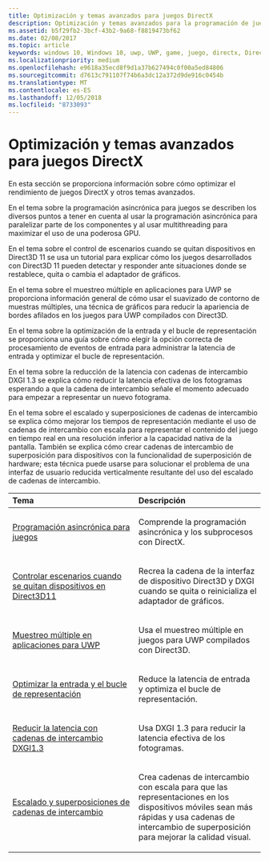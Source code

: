 ```yaml
---
title: Optimización y temas avanzados para juegos DirectX
description: Optimización y temas avanzados para la programación de juegos DirectX.
ms.assetid: b5f29fb2-3bcf-43b2-9a68-f8819473bf62
ms.date: 02/08/2017
ms.topic: article
keywords: windows 10, Windows 10, uwp, UWP, game, juego, directx, DirectX, optimizar, muestreo múltiple, cadenas de intercambio
ms.localizationpriority: medium
ms.openlocfilehash: e9618a35ecd8f9d1a37b627494c0f00a5ed84806
ms.sourcegitcommit: d7613c791107f74b6a3dc12a372d9de916c0454b
ms.translationtype: MT
ms.contentlocale: es-ES
ms.lasthandoff: 12/05/2018
ms.locfileid: "8733093"
---
```

# <a name="optimization-and-advanced-topics-for-directx-games"></a>Optimización y temas avanzados para juegos DirectX

En esta sección se proporciona información sobre cómo optimizar el rendimiento de juegos DirectX y otros temas avanzados.

En el tema sobre la programación asincrónica para juegos se describen los diversos puntos a tener en cuenta al usar la programación asincrónica para paralelizar parte de los componentes y al usar multithreading para maximizar el uso de una poderosa GPU.

En el tema sobre el control de escenarios cuando se quitan dispositivos en Direct3D 11 se usa un tutorial para explicar cómo los juegos desarrollados con Direct3D 11 pueden detectar y responder ante situaciones donde se restablece, quita o cambia el adaptador de gráficos.

En el tema sobre el muestreo múltiple en aplicaciones para UWP se proporciona información general de cómo usar el suavizado de contorno de muestras múltiples, una técnica de gráficos para reducir la apariencia de bordes afilados en los juegos para UWP compilados con Direct3D.

En el tema sobre la optimización de la entrada y el bucle de representación se proporciona una guía sobre cómo elegir la opción correcta de procesamiento de eventos de entrada para administrar la latencia de entrada y optimizar el bucle de representación.

En el tema sobre la reducción de la latencia con cadenas de intercambio DXGI 1.3 se explica cómo reducir la latencia efectiva de los fotogramas esperando a que la cadena de intercambio señale el momento adecuado para empezar a representar un nuevo fotograma.

En el tema sobre el escalado y superposiciones de cadenas de intercambio se explica cómo mejorar los tiempos de representación mediante el uso de cadenas de intercambio con escala para representar el contenido del juego en tiempo real en una resolución inferior a la capacidad nativa de la pantalla. También se explica cómo crear cadenas de intercambio de superposición para dispositivos con la funcionalidad de superposición de hardware; esta técnica puede usarse para solucionar el problema de una interfaz de usuario reducida verticalmente resultante del uso del escalado de cadenas de intercambio.

<table>
<colgroup>
<col width="50%" />
<col width="50%" />
</colgroup>
<thead>
<tr class="header">
<th align="left">Tema</th>
<th align="left">Descripción</th>
</tr>
</thead>
<tbody>
<tr class="odd">
<td align="left"><p><a href="asynchronous-programming-directx-and-cpp.md">Programación asincrónica para juegos</a></p></td>
<td align="left"><p>Comprende la programación asincrónica y los subprocesos con DirectX.</p></td>
</tr>
<tr class="even">
<td align="left"><p><a href="handling-device-lost-scenarios.md">Controlar escenarios cuando se quitan dispositivos en Direct3D11</a></p></td>
<td align="left"><p>Recrea la cadena de la interfaz de dispositivo Direct3D y DXGI cuando se quita o reinicializa el adaptador de gráficos.</p></td>
</tr>
<tr class="odd">
<td align="left"><p><a href="multisampling--multi-sample-anti-aliasing--in-windows-store-apps.md">Muestreo múltiple en aplicaciones para UWP</a></p></td>
<td align="left"><p>Usa el muestreo múltiple en juegos para UWP compilados con Direct3D.</p></td>
</tr>
<tr class="even">
<td align="left"><p><a href="optimize-performance-for-windows-store-direct3d-11-apps-with-coredispatcher.md">Optimizar la entrada y el bucle de representación</a></p></td>
<td align="left"><p>Reduce la latencia de entrada y optimiza el bucle de representación.</p></td>
</tr>
<tr class="odd">
<td align="left"><p><a href="reduce-latency-with-dxgi-1-3-swap-chains.md">Reducir la latencia con cadenas de intercambio DXGI1.3</a></p></td>
<td align="left"><p>Usa DXGI 1.3 para reducir la latencia efectiva de los fotogramas.</p></td>
</tr>
<tr class="even">
<td align="left"><p><a href="multisampling--scaling--and-overlay-swap-chains.md">Escalado y superposiciones de cadenas de intercambio</a></p></td>
<td align="left"><p>Crea cadenas de intercambio con escala para que las representaciones en los dispositivos móviles sean más rápidas y usa cadenas de intercambio de superposición para mejorar la calidad visual.</p></td>
</tr>
</tbody>
</table>